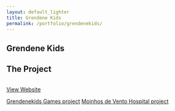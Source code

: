 ```yaml
---
layout: default_lighter
title: Grendene Kids
permalink: /portfolio/grendenekids/
---
```


<main id="main">
	<section class="content conteiner-half">
		<div class="conteiner">
			<h1>Grendene Kids</h1>
			<!-- <p>Grendene is a Brazilian company manufacturing shoes whose majority shareholder is Alexandre Grendene Bartelle and in 2013 was the largest exporter of footwear in Brazil.</p> -->
		</div>
	</section>
	<section class="content">
		<div class="conteiner">
			<h2>The Project</h2>
			<!-- <p><strong>Roles:</strong> UI Design and Front-End.</p> -->
			<!-- <p>This project was made with Stylus, Cake and NodeJS</p> -->
			<div class="box alt">
				<div class="row 50% uniform">
					<img class="lazy" data-src="{{ site.url }}images/grendenekids.jpg" alt="" />
				</div>
			</div>
			<p><a href="http://www.grendenekids.com.br" target="_blank" class="button special">View Website</a></p>
		</div>
	</section>
	<nav class="nav-footer">
		<a class="nav nav-footer-auxiliar" href="/portfolio/grendenekids-games/">Grendenekids Games project</a>
		<a class="nav nav-footer-main" href="/portfolio/moinhos-de-vento-hospital/">Moinhos de Vento Hospital project</a>
	</nav>
</main>